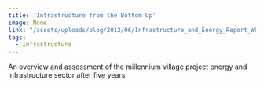 ```yaml
---
title: 'Infrastructure from the Bottom Up'
image: None
link: "/assets/uploads/blog/2012/06/Infrastructure_and_Energy_Report_WEB.pdf"
tags:
  - Infrastructure
---
```


 An overview and assessment of the millennium village project energy and infrastructure sector after five years
